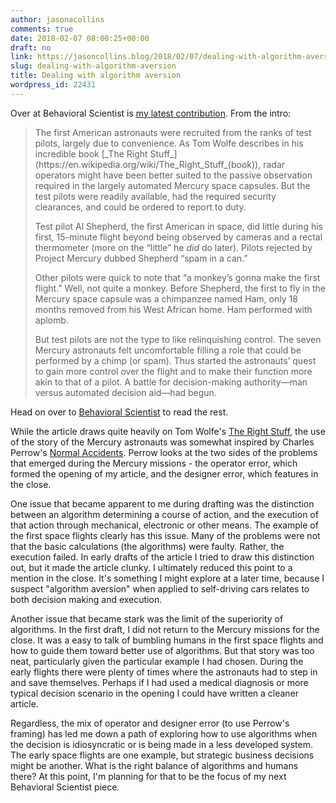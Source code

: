 ```yaml
---
author: jasonacollins
comments: true
date: 2018-02-07 08:00:25+00:00
draft: no
link: https://jasoncollins.blog/2018/02/07/dealing-with-algorithm-aversion/
slug: dealing-with-algorithm-aversion
title: Dealing with algorithm aversion
wordpress_id: 22431
---
```


Over at Behavioral Scientist is [my latest contribution](https://behavioralscientist.org/what-to-do-when-algorithms-rule/). From the intro:



<blockquote>The first American astronauts were recruited from the ranks of test pilots, largely due to convenience. As Tom Wolfe describes in his incredible book [_The Right Stuff_](https://en.wikipedia.org/wiki/The_Right_Stuff_(book)), radar operators might have been better suited to the passive observation required in the largely automated Mercury space capsules. But the test pilots were readily available, had the required security clearances, and could be ordered to report to duty.

Test pilot Al Shepherd, the first American in space, did little during his first, 15-minute flight beyond being observed by cameras and a rectal thermometer (more on the “little” he _did_ do later). Pilots rejected by Project Mercury dubbed Shepherd “spam in a can.”

Other pilots were quick to note that “a monkey’s gonna make the first flight.” Well, not quite a monkey. Before Shepherd, the first to fly in the Mercury space capsule was a chimpanzee named Ham, only 18 months removed from his West African home. Ham performed with aplomb.

But test pilots are not the type to like relinquishing control. The seven Mercury astronauts felt uncomfortable filling a role that could be performed by a chimp (or spam). Thus started the astronauts’ quest to gain more control over the flight and to make their function more akin to that of a pilot. A battle for decision-making authority—man versus automated decision aid—had begun.</blockquote>



Head on over to [Behavioral Scientist](https://behavioralscientist.org/what-to-do-when-algorithms-rule/) to read the rest.

While the article draws quite heavily on Tom Wolfe's [The Right Stuff](https://en.wikipedia.org/wiki/The_Right_Stuff_(book)), the use of the story of the Mercury astronauts was somewhat inspired by Charles Perrow's [Normal Accidents](https://jasoncollins.blog/2017/11/02/perrows-normal-accidents-living-with-high-risk-technologies/). Perrow looks at the two sides of the problems that emerged during the Mercury missions - the operator error, which formed the opening of my article, and the designer error, which features in the close.

One issue that became apparent to me during drafting was the distinction between an algorithm determining a course of action, and the execution of that action through mechanical, electronic or other means. The example of the first space flights clearly has this issue. Many of the problems were not that the basic calculations (the algorithms) were faulty. Rather, the execution failed. In early drafts of the article I tried to draw this distinction out, but it made the article clunky. I ultimately reduced this point to a mention in the close. It's something I might explore at a later time, because I suspect "algorithm aversion" when applied to self-driving cars relates to both decision making and execution.

Another issue that became stark was the limit of the superiority of algorithms. In the first draft, I did not return to the Mercury missions for the close. It was a easy to talk of bumbling humans in the first space flights and how to guide them toward better use of algorithms. But that story was too neat, particularly given the particular example I had chosen. During the early flights there were plenty of times where the astronauts had to step in and save themselves. Perhaps if I had used a medical diagnosis or more typical decision scenario in the opening I could have written a cleaner article.

Regardless, the mix of operator and designer error (to use Perrow's framing) has led me down a path of exploring how to use algorithms when the decision is idiosyncratic or is being made in a less developed system. The early space flights are one example, but strategic business decisions might be another. What is the right balance of algorithms and humans there? At this point, I'm planning for that to be the focus of my next Behavioral Scientist piece.
